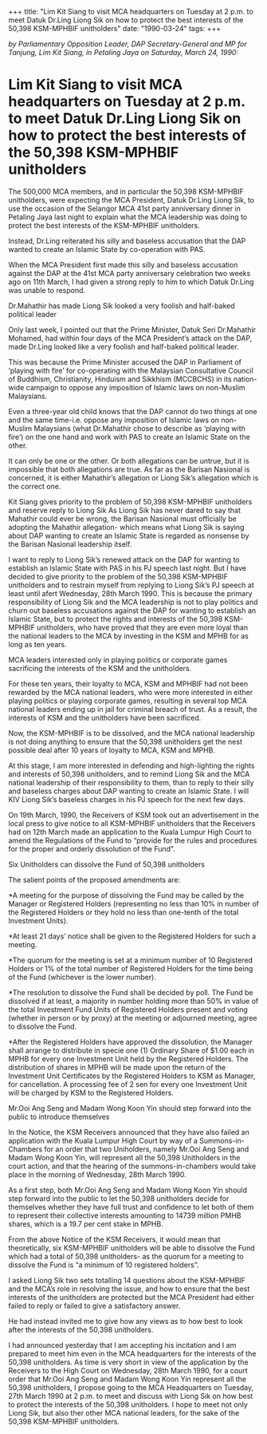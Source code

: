 +++ 
title: "Lim Kit Siang to visit MCA headquarters on Tuesday at 2 p.m. to meet Datuk Dr.Ling Liong Sik on how to protect the best interests of the 50,398 KSM-MPHBIF unitholders"
date: "1990-03-24"
tags:
+++

_by Parliamentary Opposition Leader, DAP Secretary-General and MP for Tanjung, Lim Kit Siang, in Petaling Jaya on Saturday, March 24, 1990:_

# Lim Kit Siang to visit MCA headquarters on Tuesday at 2 p.m. to meet Datuk Dr.Ling Liong Sik on how to protect the best interests of the 50,398 KSM-MPHBIF unitholders

The 500,000 MCA members, and in particular the  50,398 KSM-MPHBIF unitholders, were expecting the MCA President, Datuk Dr.Ling Liong Sik, to use the occasion of the Selangor MCA 41st party anniversary dinner in Petaling Jaya last night to explain what the MCA leadership was doing to protect the best interests of the KSM-MPHBIF unitholders.</u>

Instead, Dr.Ling reiterated his silly and baseless accusation that the DAP wanted to create an Islamic State by co-operation with PAS.

When the MCA President first made this silly and baseless accusation against the DAP at the 41st MCA party anniversary celebration two weeks ago on 11th March, I had given a strong reply to him to which Datuk Dr.Ling was unable to respond.

Dr.Mahathir has made Liong Sik looked a very foolish and half-baked political leader

Only last week, I pointed out that the Prime Minister, Datuk Seri Dr.Mahathir Mohamed, had within four days of the MCA President’s attack on the DAP, made Dr.Ling looked like a very foolish and half-baked political leader.

This was because the Prime Minister accused the DAP in Parliament of ‘playing with fire’ for co-operating with the Malaysian Consultative Council of Buddhism, Christianity, Hinduism and Sikkhism (MCCBCHS) in its nation-wide campaign to oppose any imposition of Islamic laws on non-Muslim Malaysians.

Even a three-year old child knows that the DAP cannot do two things at one and the same time-i.e. oppose any imposition of Islamic laws on non-Muslim Malaysians (what Dr.Mahathir chose to describe as ‘playing with fire’) on the one hand and work with PAS to create an Islamic State on the other.

It can only be one or the other. Or both allegations can be untrue, but it is impossible that both allegations are true. As far as the Barisan Nasional is concerned, it is either Mahathir’s allegation or Liong Sik’s allegation which is the correct one.

Kit Siang gives priority to the problem of 50,398 KSM-MPHBIF unitholders and reserve reply to Liong Sik
As Liong Sik has never dared to say that Mahathir could ever be wrong, the Barisan Nasional must officially be adopting the Mahathir allegation- which means what Liong Sik is saying about DAP wanting to create an Islamic State is regarded as nonsense by the Barisan Nasional leadership itself.

I want to reply to Liong Sik’s renewed attack on the DAP for wanting to establish an Islamic State with PAS in his PJ speech last night. But I have decided to give priority to the problem of the  50,398 KSM-MPHBIF unitholders and to restrain myself from replying to Liong Sik’s PJ speech at least until afert Wednesday, 28th March 1990.
This is because the primary responsibility of Liong Sik and the MCA leadership is not to play politics and churn out baseless accusations against the DAP for wanting to establish an Islamic State, but to protect the rights and interests of the  50,398 KSM-MPHBIF unitholders, who have proved that they are even more loyal than the national leaders to the MCA by investing in the KSM and MPHB for as long as ten years.

MCA leaders interested only in playing politics or corporate games sacrificing the interests of the KSM and the unitholders.

For these ten years, their loyalty to MCA, KSM and MPHBIF had not been rewarded by the MCA national leaders, who were more interested in either playing politics or playing corporate games, resulting in several top MCA national leaders ending up in jail for criminal breach of trust. As a result, the interests of KSM and the unitholders have been sacrificed.

Now, the KSM-MPHBIF is to be dissolved, and the MCA national leadership is not doing anything to ensure that the 50,398 unitholders get the nest possible deal after 10 years of loyalty to MCA, KSM and MPHB.

At this stage, I am more interested in defending and high-lighting the rights and interests of 50,398 unitholders, and to remind Liong Sik and the MCA national leadership of their responsibility to them, than to reply to their silly and baseless charges about DAP wanting to create an Islamic State. I will KIV Liong Sik’s baseless charges in his PJ speech for the next few days.

On 19th March, 1990, the Receivers of KSM took out an advertisement in the local press to give notice to all KSM-MPHBIF unitholders that the Receivers had on 12th March made an application to the Kuala Lumpur High Court to amend the Regulations of the Fund to “provide for the rules and procedures for the proper and orderly dissolution of the Fund”.

Six Unitholders can dissolve the Fund of 50,398 unitholders

The salient points of the proposed amendments are:

*A meeting for the purpose of dissolving the Fund may be called by the Manager or Registered Holders (representing no less than 10% in number of the Registered Holders or they hold no less than one-tenth of the total Investment Units).

*At least 21 days’ notice shall be given to the Registered Holders for such a meeting.

*The quorum for the meeting is set at a minimum number of 10 Registered Holders or 1% of the total number of Registered Holders for the time being of the Fund (whichever is the lower number).

*The resolution to dissolve the Fund shall be decided by poll. The Fund be dissolved if at least, a majority in number holding more than 50% in value of the total Investment Fund Units of Registered Holders present and voting (whether in person or by proxy) at the meeting or adjourned meeting, agree to dissolve the Fund.

*After the Registered Holders have approved the dissolution, the Manager shall arrange to distribute in specie one (1) Ordinary Share of $1.00 each in MPHB for every one Investment Unit held by the Registered Holders. The distribution of shares in MPHB will be made upon the return of the Investment Unit Certificates by the Registered Holders to KSM as Manager, for cancellation. A processing fee of 2 sen for every one Investment Unit will be charged by KSM to the Registered Holders.

Mr.Ooi Ang Seng and Madam Wong Koon Yin should step forward into the public to introduce themselves

In the Notice, the KSM Receivers announced that they have also failed an application with the Kuala Lumpur High Court by way of a Summons-in-Chambers for an order that two Uniholders, namely Mr.Ooi Ang Seng and Madam Wong Koon Yin, will represent all the 50,398 Unitholders in the court action, and that the hearing of the summons-in-chambers would take place in the morning of Wednesday, 28th March 1990.

As a first step, both Mr.Ooi Ang Seng and Madam Wong Koon Yin should step forward into the public to let the 50,398 unitholders decide for themselves whether they have full trust and confidence to let both of them to represent their collective interests amounting to 14739 million PMHB shares, which is a 19.7 per cent stake in MPHB.

From the above Notice of the KSM Receivers, it would mean that theoretically, six KSM-MPHBIF unitholders will be able to dissolve the Fund which had a total of 50,398 unitholders- as the quorum for a meeting to dissolve the Fund is “a minimum of 10 registered holders”.

I asked Liong Sik two sets totalling 14 questions about the KSM-MPHBIF and the MCA’s role in resolving the issue, and how to ensure that the best interests of the unitholders are protected but the MCA President had either failed to reply or failed to give a satisfactory answer.

He had instead invited me to give how any views as to how best to look after the interests of the 50,398 unitholders.

I had announced yesterday that I am accepting his incitation and I am prepared to meet him even in the MCA headquarters for the interests of the 50,398 unitholders. As time is very short in view of the application by the Receivers to the High Court on Wednesday, 28th March 1990, for a court order that Mr.Ooi Ang Seng and Madam Wong Koon Yin represent all the 50,398 unitholders, I propose going to the MCA Headquarters on Tuesday, 27th March 1990 at 2 p.m. to meet and discuss with Liong Sik on how best to protect the interests of the 50,398 unitholders. I hope to meet not only Liong Sik, but also ther other MCA national leaders, for the sake of the 50,398 KSM-MPHBIF unitholders.
 
